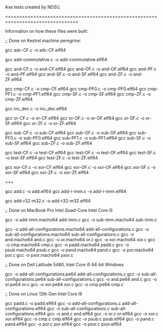 Axe tests created by NDSU.

================================================================================

Information on how these files were built:

;; Done on Kestrel machine peregrine:

gcc adc-CF.c -o adc-CF.elf64

gcc add-commutative.c -o add-commutative.elf64

gcc and-CF.c -o and-CF.elf64
gcc and-OF.c -o and-OF.elf64
gcc and-PF.c -o and-PF.elf64
gcc and-SF.c -o and-SF.elf64
gcc and-ZF.c -o and-ZF.elf64

gcc cmp-CF.c -o cmp-CF.elf64
gcc cmp-PF0.c -o cmp-PF0.elf64
gcc cmp-PF1.c -o cmp-PF1.elf64
gcc cmp-SF.c -o cmp-SF.elf64
gcc cmp-ZF.c -o cmp-ZF.elf64

gcc inc_dec.c -o inc_dec.elf64

gcc or-CF.c -o or-CF.elf64
gcc or-OF.c -o or-OF.elf64
gcc or-SF.c -o or-SF.elf64
gcc or-ZF.c -o or-ZF.elf64

gcc sub-CF.c -o sub-CF.elf64
gcc sub-OF.c -o sub-OF.elf64
gcc sub-PF0.c -o sub-PF0.elf64
gcc sub-PF1.c -o sub-PF1.elf64
gcc sub-SF.c -o sub-SF.elf64
gcc sub-ZF.c -o sub-ZF.elf64

gcc test-CF.c -o test-CF.elf64
gcc test-OF.c -o test-OF.elf64
gcc test-SF.c -o test-SF.elf64
gcc test-ZF.c -o test-ZF.elf64

gcc xor-CF.c -o xor-CF.elf64
gcc xor-OF.c -o xor-OF.elf64
gcc xor-SF.c -o xor-SF.elf64
gcc xor-ZF.c -o xor-ZF.elf64

===

gcc add.c -o add.elf64
gcc add-r-imm.c -o add-r-imm.elf64

gcc add-r32-m32.c -o add-r32-m32.elf64

;; Done on MacBook Pro Intel Quad-Core Intel Core i5

gcc -o add-imm.macho64 add-imm.c
gcc -o sub-imm.macho64 sub-imm.c

gcc -o add-all-configurations.macho64 add-all-configurations.c
gcc -o sub-all-configurations.macho64 sub-all-configurations.c
gcc -o and.macho64 and.c
gcc -o or.macho64 or.c
gcc -o xor.macho64 xor.c
gcc -o cmp.macho64 cmp.c
gcc -o padd.macho64 padd.c
gcc -o psub.macho64 psub.c
gcc -o pand.macho64 pand.c
gcc -o por.macho64 por.c
gcc -o pxor.macho64 pxor.c

;; Done on Dell Latitude 5480, Intel Core i5 64-bit Windows

gcc -o add-all-configurations.pe64 add-all-configurations.c
gcc -o sub-all-configurations.pe64 sub-all-configurations.c
gcc -o and.pe64 and.c
gcc -o or.pe64 or.c
gcc -o xor.pe64 xor.c
gcc -o cmp.pe64 cmp.c


;; Done on Linux 12th Gen Intel Core i9

gcc padd.c -o padd.elf64
gcc -o add-all-configurations.c add-all-configurations.elf64
gcc -o sub-all-configurations.c sub-all-configurations.elf64
gcc -o and.c and.elf64
gcc -o or.c or.elf64
gcc -o xor.c xor.elf64
gcc -o cmp.c cmp.elf64
gcc -o psub.c psub.elf64
gcc -o pand.c pand.elf64
gcc -o por.c por.elf64
gcc -o pxor.c pxor.elf64

